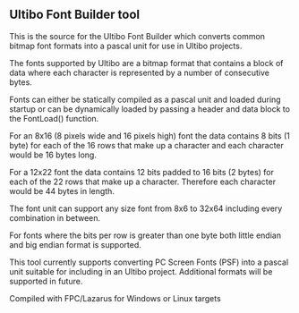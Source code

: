 ## Ultibo Font Builder tool

This is the source for the Ultibo Font Builder which converts common bitmap font formats into a pascal unit for use in Ultibo projects.

The fonts supported by Ultibo are a bitmap format that contains a block of data where each character is represented by a number of consecutive bytes.

Fonts can either be statically compiled as a pascal unit and loaded during startup or can be dynamically loaded by passing a header and data block to the FontLoad() function.

For an 8x16 (8 pixels wide and 16 pixels high) font the data contains 8 bits (1 byte) for each of the 16 rows that make up a character and each character would be 16 bytes long.

For a 12x22 font the data contains 12 bits padded to 16 bits (2 bytes) for each of the 22 rows that make up a character. Therefore each character would be 44 bytes in length.

The font unit can support any size font from 8x6 to 32x64 including every combination in between.

For fonts where the bits per row is greater than one byte both little endian and big endian format is supported.

This tool currently supports converting PC Screen Fonts (PSF) into a pascal unit suitable for including in an Ultibo project. Additional formats will be supported in future.


Compiled with FPC/Lazarus for Windows or Linux targets
